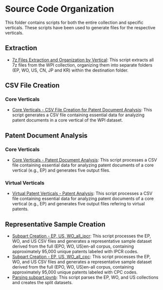 # Source Code Organization
This folder contains scripts for both the entire collection and specific verticals. These scripts have been used to generate files for the respective verticals.

## Extraction
- [7z Files Extraction and Organization by Vertical](https://github.com/cs1msa/WPIplus/blob/main/Collection%20Verticals%20(subsets)/Source%20Code/7z%20Files%20Extraction%20and%20Organization%20by%20Vertical.ipynb): This script extracts all 7z files from the WPI collection, organizing them into separate folders (EP, WO, US, CN, JP and KR) within the destination folder.
## CSV File Creation
### Core Verticals
- [Core Verticals - CSV File Creation for Patent Document Analysis](https://github.com/cs1msa/WPIplus/blob/main/Collection%20Verticals%20(subsets)/Source%20Code/CSV%20File%20Creation%20for%20Patent%20Document%20Analysis.ipynb): This script generates a CSV file containing essential data for analyzing patent documents in a core vertical of the WPI dataset.
## Patent Document Analysis
### Core Verticals
- [Core Verticals - Patent Document Analysis](https://github.com/cs1msa/WPIplus/blob/main/Collection%20Verticals%20(subsets)/Source%20Code/Core%20Verticals%20-%20Patent%20Document%20Analysis.ipynb): This script processes a CSV file containing essential data for analyzing patent documents of a core vertical (e.g., EP) and generates five output files.
### Virtual Verticals
- [Virtual Patent Verticals - Patent Analysis](https://github.com/cs1msa/WPIplus/blob/main/Collection%20Verticals%20(subsets)/Source%20Code/Virtual%20Patent%20Verticals%20-%20Patent%20Analysis.ipynb): This script processes a CSV file containing essential data for analyzing patent documents of a core vertical (e.g., EP) and generates five output files refering to virtual patents.
## Representative Sample Creation
- [Subpart Creation - EP, US, WO_all_ipcr](): This script processes the EP, WO, and US CSV files and generates a representative sample dataset derived from the full (EPO, WO, US)en-all corpus, containing approximately 95,000 unique patents labeled with IPCR codes.
- [Subpart Creation - EP, US, WO_all_cpc](): This script processes the EP, WO, and US CSV files and generates a representative sample dataset derived from the full (EPO, WO, US)en-all corpus, containing approximately 95,000 unique patents labeled with CPC codes.
- [Parsing subpart.ipynb](): This script parses the EP, WO, and US collections and creates the split datasets.
